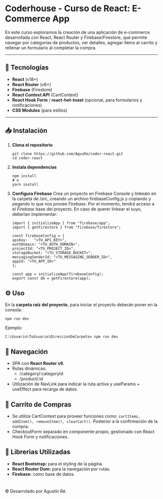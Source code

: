 # Coderhouse - Curso de React: E-Commerce App

En este curso exploramos la creación de una aplicación de e-commerce desarrollada con React, React Router y Firebase/Firestore, que permite navegar por categorías de productos, ver detalles, agregar ítems al carrito y rellenar un formulario al completar la compra.

---

## 🚀 Tecnologías

- **React** (v18+)
- **React Router** (v6+)
- **Firebase** (Firestore)
- **React Context API** (CartContext)
- **React Hook Form** / **react-hot-toast** (opcional, para formularios y notificaciones)
- **CSS Modules** (para estilos)

---

## 📥 Instalación

1. **Clona el repositorio**  
    ```
   git clone https://github.com/AgusRe/coder-react.git
   cd coder-react
   ```
2. **Instala dependencias**
    ```
    npm install
    # o
    yarn install
    ```
3. **Configura Firebase**
Crea un proyecto en Firebase Console y linkealo en la carpeta de /src, creando un archivo firebaseConfig.js y copiando y pegando lo que nos provee *Firebase*. Por el momento, tendrá acceso a el *Firebase* base del proyecto. En caso de querer linkear el suyo, deberían implementar:
    ```
    import { initializeApp } from "firebase/app";
    import { getFirestore } from "firebase/firestore";

    const firebaseConfig = {
    apiKey:   "<TU_API_KEY>",
    authDomain: "<TU_AUTH_DOMAIN>",
    projectId: "<TU_PROJECT_ID>",
    storageBucket: "<TU_STORAGE_BUCKET>",
    messagingSenderId: "<TU_MESSAGING_SENDER_ID>",
    appId: "<TU_APP_ID>"
    };

    const app = initializeApp(firebaseConfig);
    export const db = getFirestore(app);
    ```
## ⚙️ Uso
En la **carpeta raíz del proyecto**, para iniciar el proyecto deberán poner en la consola:

```npm run dev```

Ejemplo: 

```C:\Usuario\TuUsuario\DireccionDeCarpeta> npm run dev```

## 🔄 Navegación
- SPA con **React Router v6**.
- Rutas dinámicas:
    - /category/:categoryId
    - /product/:id
- Utilización de NavLink para indicar la ruta activa y useParams + useEffect para recarga de datos.

## 🛒 Carrito de Compras
- Se utiliza CartContext para proveer funciones como: ```cartItems, addItem(), removeItem(), clearCart()```.
Posterior a la confirmación de la compra:
- CheckoutForm separado en componente propio, gestionado con React Hook Form y notificaciones.

## 📖 Librerias Utilizadas 
- **React Bootstrap:** para el styling de la página.
- **React Router Dom:** para la navegación por rutas.
- **Firebase:** como base de datos.
#
©️ Desarrolado por Agustín Ré.
